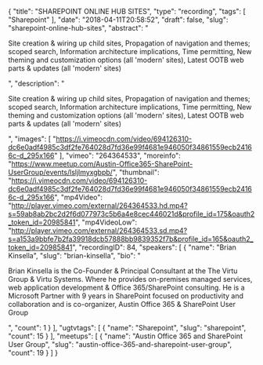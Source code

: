 {
  "title": "SHAREPOINT ONLINE HUB SITES",
  "type": "recording",
  "tags": [
    "Sharepoint"
  ],
  "date": "2018-04-11T20:58:52",
  "draft": false,
  "slug": "sharepoint-online-hub-sites",
  "abstract": "<p>Site creation & wiring up child sites, Propagation of navigation and themes; scoped search, Information architecture implications, Time permitting, New theming and customization options (all 'modern' sites), Latest OOTB web parts & updates (all 'modern' sites)</p>",
  "description": "<p>Site creation & wiring up child sites, Propagation of navigation and themes; scoped search, Information architecture implications, Time permitting, New theming and customization options (all 'modern' sites), Latest OOTB web parts & updates (all 'modern' sites)</p>",
  "images": [
    "https://i.vimeocdn.com/video/694126310-dc6e0adf4985c3df2fe764028d7fd36e99f4681e946050f34861559ecb24166c-d_295x166"
  ],
  "vimeo": "264364533",
  "moreinfo": "https://www.meetup.com/Austin-Office365-SharePoint-UserGroup/events/lsljlmyxgbpb/",
  "thumbnail": "https://i.vimeocdn.com/video/694126310-dc6e0adf4985c3df2fe764028d7fd36e99f4681e946050f34861559ecb24166c-d_295x166",
  "mp4Video": "http://player.vimeo.com/external/264364533.hd.mp4?s=59ab8ab2bc2d2f6d077973c5b6a4e8cec446021d&profile_id=175&oauth2_token_id=20985841",
  "mp4VideoLow": "http://player.vimeo.com/external/264364533.sd.mp4?s=a153a9bbfe7b2fa39918dcb57888bb9839352f7b&profile_id=165&oauth2_token_id=20985841",
  "recordingID": 84,
  "speakers": [
    {
      "name": "Brian Kinsella",
      "slug": "brian-kinsella",
      "bio": "<p>Brian Kinsella is the Co-Founder & Principal Consultant at the The Virtu Group & Virtu Systems. Where he provides on-premises managed services, web application development & Office 365/SharePoint consulting. He is a Microsoft Partner with 9 years in SharePoint focused on productivity and collaboration and is co-organizer, Austin Office 365 & SharePoint User Group</p>",
      "count": 1
    }
  ],
  "ugtvtags": [
    {
      "name": "Sharepoint",
      "slug": "sharepoint",
      "count": 15
    }
  ],
  "meetups": [
    {
      "name": "Austin Office 365 and SharePoint User Group",
      "slug": "austin-office-365-and-sharepoint-user-group",
      "count": 19
    }
  ]
}